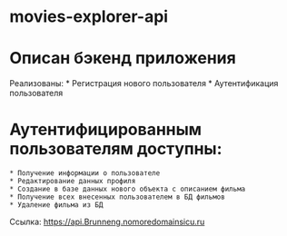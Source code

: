# movies-explorer-api

# Описан бэкенд приложения 
Реализованы:
	* Регистрация нового пользователя
	* Аутентификация пользователя
# Аутентифицированным пользователям доступны: 
	* Получение информации о пользователе
	* Редактирование данных профиля
	* Создание в базе данных нового объекта с описанием фильма
	* Получение всех внесенных пользователем в БД фильмов
	* Удаление фильма из БД

Ссылка: https://api.Brunneng.nomoredomainsicu.ru
